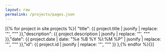 ```yaml
---
layout: raw
permalink: /projects/pages.json
---
```

[{% for project in site.projects %}{ "title": {{ project.title | jsonify | replace: '"', "\"" }},"description": {{ project.description | jsonify | replace: '"', "\"" }},"date": {{ project.date | date: "%e %B %Y %l:%M %P" | jsonify | replace: '"', "\"" }},"id": {{ project.id | jsonify | replace: '"', "\"" }} },{% endfor %}{}]